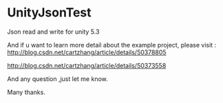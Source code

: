 # UnityJsonTest

Json read and write for unity 5.3

And if u want to learn more detail about the example project, please visit :
http://blog.csdn.net/cartzhang/article/details/50378805

http://blog.csdn.net/cartzhang/article/details/50373558

And any question ,just let me know.

Many thanks.
